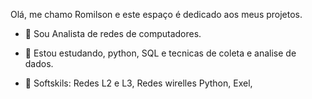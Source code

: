 
Olá, me chamo Romilson e este espaço é dedicado aos meus projetos.

- 🔭 Sou Analista de redes de computadores.
- 🌱 Estou estudando, python, SQL e tecnicas de coleta e analise de dados.
  
- 👯 Softskils:
  Redes L2 e L3,
  Redes wirelles
  Python,
  Exel,
  
